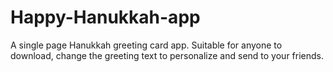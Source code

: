 # Happy-Hanukkah-app
A single page Hanukkah greeting card app. 
Suitable for anyone to download, change the greeting text to personalize and send to your friends. 

